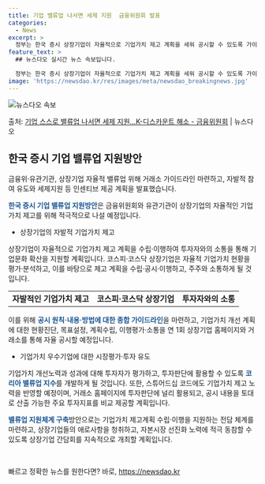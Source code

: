 ```yaml
---
title: 기업 밸류업 나서면 세제 지원  금융위원회 발표
categories:
  - News
excerpt: >
  정부는 한국 증시 상장기업이 자율적으로 기업가치 제고 계획을 세워 공시할 수 있도록 가이드라인을 제시하는 한…
feature_text: >
  ## 뉴스다오 실시간 뉴스 속보입니다.

  정부는 한국 증시 상장기업이 자율적으로 기업가치 제고 계획을 세워 공시할 수 있도록 가이드라인을 제시하는 한…
image: 'https://newsdao.kr/res/images/meta/newsdao_breakingnews.jpg'
---
```


![뉴스다오 속보](https://newsdao.kr/res/images/meta/newsdao_breakingnews.jpg)

<p>출처: <a href="https://newsdao.kr/3233" rel="dofollow">기업 스스로 밸류업 나서면 세제 지원…K-디스카운트 해소 - 금융위원회</a> | 뉴스다오</p>

<h2 data-ke-size="size26">한국 증시 기업 밸류업 지원방안</h2>
금융위·유관기관, 상장기업 자율적 밸류업 위해 거래소 가이드라인 마련하고, 자발적 참여 유도와 세제지원 등 인센티브 제공 계획을 발표했습니다.

<p data-ke-size="size16"><b><span style="color: #1a5490;">한국 증시 기업 밸류업 지원방안</span></b>은 금융위원회와 유관기관이 상장기업의 자율적인 기업가치 제고를 위해 적극적으로 나설 예정입니다.</p>

<ul>
<li>상장기업의 자발적 기업가치 제고</li>
</ul>

상장기업이 자율적으로 기업가치 제고 계획을 수립·이행하여 투자자와의 소통을 통해 기업문화 확산을 지원할 계획입니다. 코스피·코스닥 상장기업은 자율적 기업가치 현황을 평가·분석하고, 이를 바탕으로 제고 계획을 수립·공시·이행하고, 주주와 소통하게 될 것입니다.

<table>
<tr>
<td style="text-align: center; height: 17px;"><b>자발적인 기업가치 제고</b></td>
<td style="text-align: center; height: 17px;"><b>코스피·코스닥 상장기업</b></td>
<td style="text-align: center; height: 17px;"><b>투자자와의 소통</b></td>
</tr>
</table>

<p data-ke-size="size16">이를 위해 <b><span style="color: #1a5490;">공시 원칙·내용·방법에 대한 종합 가이드라인</span></b>을 마련하고, 기업가치 개선 계획에 대한 현황진단, 목표설정, 계획수립, 이행평가·소통을 연 1회 상장기업 홈페이지와 거래소를 통해 자율 공시할 예정입니다.</p>

<ul>
<li>기업가치 우수기업에 대한 시장평가·투자 유도</li>
</ul>

기업가치 개선노력과 성과에 대해 투자자가 평가하고, 투자판단에 활용할 수 있도록 <b><span style="color: #1a5490;">코리아 밸류업 지수</span></b>를 개발하게 될 것입니다. 또한, 스튜어드십 코드에도 기업가치 제고 노력을 반영할 예정이며, 거래소 홈페이지에 투자판단에 널리 활용되고, 공시 내용을 토대로 산출 가능한 주요 투자지표를 비교 제공할 계획입니다.

<p data-ke-size="size16"><b><span style="color: #1a5490;">밸류업 지원체계 구축</span></b>방안으로는 기업가치 제고계획 수립·이행을 지원하는 전담 체계를 마련하고, 상장기업들의 애로사항을 청취하고, 자본시장 선진화 노력에 적극 동참할 수 있도록 상장기업 간담회를 지속적으로 개최할 계획입니다.</p>

<p data-ke-size="size16">&nbsp;</p> 

빠르고 정확한 뉴스를 원한다면? 바로, <a href="https://newsdao.kr" rel="dofollow">https://newsdao.kr</a>


